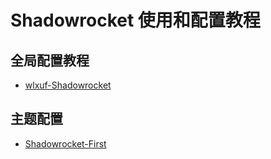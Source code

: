 # Shadowrocket 使用和配置教程

## 全局配置教程
- [wlxuf-Shadowrocket](https://github.com/wlxuf/Shadowrocket)

## 主题配置
- [Shadowrocket-First](https://github.com/LOWERTOP/Shadowrocket-First)
